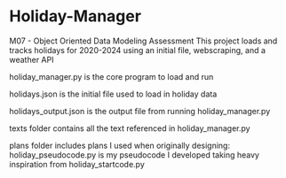 # Holiday-Manager
M07 - Object Oriented Data Modeling Assessment
This project loads and tracks holidays for 2020-2024 using an initial file, webscraping, and a weather API

holiday_manager.py is the core program to load and run

holidays.json is the initial file used to load in holiday data

holidays_output.json is the output file from running holiday_manager.py

texts folder contains all the text referenced in holiday_manager.py

plans folder includes plans I used when originally designing: holiday_pseudocode.py is my pseudocode I developed taking heavy inspiration from holiday_startcode.py